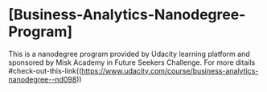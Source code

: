 # [Business-Analytics-Nanodegree-Program]
This is a nanodegree program provided by Udacity learning platform and sponsored by Misk Academy in Future Seekers Challenge. For more ditails #check-out-this-link((https://www.udacity.com/course/business-analytics-nanodegree--nd098))

